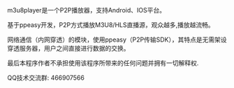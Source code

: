 m3u8player是一个P2P播放器，支持Android、IOS平台。

基于ppeasy开发，P2P方式播放M3U8/HLS直播源，观众越多,播放越流畅。

网络通信（内网穿透）的模块，使用ppeasy（P2P传输SDK），其特点是无需架设穿透服务器，用户之间直接进行数据的交换。

最后本程序作者不承担使用该程序所带来的任何问题并拥有一切解释权.

QQ技术交流群: 466907566

